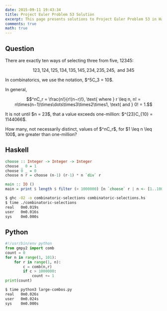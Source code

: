 ```yaml
---
date: 2015-09-11 19:43:34
title: Project Euler Problem 53 Solution
excerpt: This page presents solutions to Project Euler Problem 53 in Haskell and Python.
comments: true
math: true
---
```



## Question

<p>
There are exactly ten ways of selecting three from five, 12345:
</p>

$$123, 124, 125, 134, 135, 145, 234, 235, 245, \text{ and } 345$$

<p>
In combinatorics, we use the notation, $^5C_3 = 10$.
</p>

<p>
In general,
</p>

$$^nC_r = \frac{n!}{r!(n−r)!}, \text{ where } r \leq n, n! = n\times(n−1)\times\dots\times3\times2\times1, \text{ and } 0! = 1.$$

<p>
It is not until $n = 23$, that a value exceeds one-million: $^{23}C_{10} = 1144066$.
</p>

<p>
How many, not necessarily distinct, values of  $^nC_r$, for $1 \leq n \leq 100$, are greater than one-million?
</p>







## Haskell

```haskell
choose :: Integer -> Integer -> Integer
choose _ 0 = 1
choose 0 _ = 0
choose n r = choose (n-1) (r-1) * n `div` r

main :: IO ()
main = print $ length $ filter (> 1000000) [n `choose` r | n <- [1..100], r <- [1..n]]
```


```bash
$ ghc -O2 -o combinatoric-selections combinatoric-selections.hs
$ time ./combinatoric-selections
real   0m0.019s
user   0m0.016s
sys    0m0.000s
```



## Python

```python
#!/usr/bin/env python
from gmpy2 import comb
count = 0
for n in range(1, 101):
    for r in range(1, n):
        c = comb(n,r)
        if c > 1000000:
            count += 1
print(count)
```


```bash
$ time python3 large-combos.py
real   0m0.026s
user   0m0.024s
sys    0m0.000s
```


